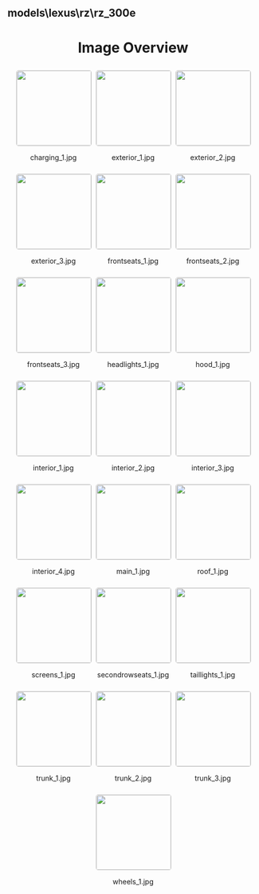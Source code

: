 ## models\lexus\rz\rz_300e


<style>
    .image-gallery {
        display: flex;
        flex-wrap: wrap;
        gap: 10px;
        justify-content: center;
        padding: 10px;
    }
    .image-gallery img {
        width: 150px;
        height: auto;
        border: 1px solid #ddd;
        border-radius: 5px;
    }
    .image-gallery div {
        flex: 1 1 calc(33.333% - 20px); /* Three images per row on large screens */
        max-width: 150px;
        text-align: center;
    }
    @media (max-width: 768px) {
        .image-gallery div {
            flex: 1 1 calc(50% - 20px); /* Two images per row on medium screens */
        }
    }
    @media (max-width: 480px) {
        .image-gallery div {
            flex: 1 1 100%; /* One image per row on small screens */
        }
    }
</style>
<h1 style ="text-align: center;"> Image Overview </h1> <div class="image-gallery">
<div>
<img src="https://media.evkx.net/multimedia/models/lexus/rz/rz_300e/charging_1_st.jpg">
<p>charging_1.jpg</p>
</div>
<div>
<img src="https://media.evkx.net/multimedia/models/lexus/rz/rz_300e/exterior_1_st.jpg">
<p>exterior_1.jpg</p>
</div>
<div>
<img src="https://media.evkx.net/multimedia/models/lexus/rz/rz_300e/exterior_2_st.jpg">
<p>exterior_2.jpg</p>
</div>
<div>
<img src="https://media.evkx.net/multimedia/models/lexus/rz/rz_300e/exterior_3_st.jpg">
<p>exterior_3.jpg</p>
</div>
<div>
<img src="https://media.evkx.net/multimedia/models/lexus/rz/rz_300e/frontseats_1_st.jpg">
<p>frontseats_1.jpg</p>
</div>
<div>
<img src="https://media.evkx.net/multimedia/models/lexus/rz/rz_300e/frontseats_2_st.jpg">
<p>frontseats_2.jpg</p>
</div>
<div>
<img src="https://media.evkx.net/multimedia/models/lexus/rz/rz_300e/frontseats_3_st.jpg">
<p>frontseats_3.jpg</p>
</div>
<div>
<img src="https://media.evkx.net/multimedia/models/lexus/rz/rz_300e/headlights_1_st.jpg">
<p>headlights_1.jpg</p>
</div>
<div>
<img src="https://media.evkx.net/multimedia/models/lexus/rz/rz_300e/hood_1_st.jpg">
<p>hood_1.jpg</p>
</div>
<div>
<img src="https://media.evkx.net/multimedia/models/lexus/rz/rz_300e/interior_1_st.jpg">
<p>interior_1.jpg</p>
</div>
<div>
<img src="https://media.evkx.net/multimedia/models/lexus/rz/rz_300e/interior_2_st.jpg">
<p>interior_2.jpg</p>
</div>
<div>
<img src="https://media.evkx.net/multimedia/models/lexus/rz/rz_300e/interior_3_st.jpg">
<p>interior_3.jpg</p>
</div>
<div>
<img src="https://media.evkx.net/multimedia/models/lexus/rz/rz_300e/interior_4_st.jpg">
<p>interior_4.jpg</p>
</div>
<div>
<img src="https://media.evkx.net/multimedia/models/lexus/rz/rz_300e/main_1_st.jpg">
<p>main_1.jpg</p>
</div>
<div>
<img src="https://media.evkx.net/multimedia/models/lexus/rz/rz_300e/roof_1_st.jpg">
<p>roof_1.jpg</p>
</div>
<div>
<img src="https://media.evkx.net/multimedia/models/lexus/rz/rz_300e/screens_1_st.jpg">
<p>screens_1.jpg</p>
</div>
<div>
<img src="https://media.evkx.net/multimedia/models/lexus/rz/rz_300e/secondrowseats_1_st.jpg">
<p>secondrowseats_1.jpg</p>
</div>
<div>
<img src="https://media.evkx.net/multimedia/models/lexus/rz/rz_300e/taillights_1_st.jpg">
<p>taillights_1.jpg</p>
</div>
<div>
<img src="https://media.evkx.net/multimedia/models/lexus/rz/rz_300e/trunk_1_st.jpg">
<p>trunk_1.jpg</p>
</div>
<div>
<img src="https://media.evkx.net/multimedia/models/lexus/rz/rz_300e/trunk_2_st.jpg">
<p>trunk_2.jpg</p>
</div>
<div>
<img src="https://media.evkx.net/multimedia/models/lexus/rz/rz_300e/trunk_3_st.jpg">
<p>trunk_3.jpg</p>
</div>
<div>
<img src="https://media.evkx.net/multimedia/models/lexus/rz/rz_300e/wheels_1_st.jpg">
<p>wheels_1.jpg</p>
</div>
</div>
